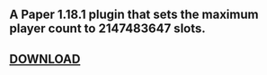 ## A Paper 1.18.1 plugin that sets the maximum player count to 2147483647 slots.

## [DOWNLOAD](https://github.com/MrRedRhino/more-slots-on-weird-hosts/releases/tag/v1.0)
